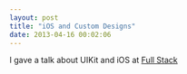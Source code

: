 ```yaml
---
layout: post
title: "iOS and Custom Designs"
date: 2013-04-16 00:02:06
---
```


I gave a talk about UIKit and iOS at [Full Stack](http://www.meetup.com/Full-Stack-North-County/)

<script async class="speakerdeck-embed" data-id="f36283007ada0130649f12313b101ad9" data-ratio="1.2994923857868" src="//speakerdeck.com/assets/embed.js"></script>
